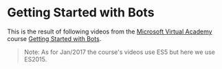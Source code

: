 # Getting Started with Bots

This is the result of following videos from the [Microsoft Virtual Academy](https://mva.microsoft.com/) course [Getting Started with Bots](https://mva.microsoft.com/en-US/training-courses/getting-started-with-bots-16759).

> Note: As for Jan/2017 the course's videos use ES5 but here we use ES2015.